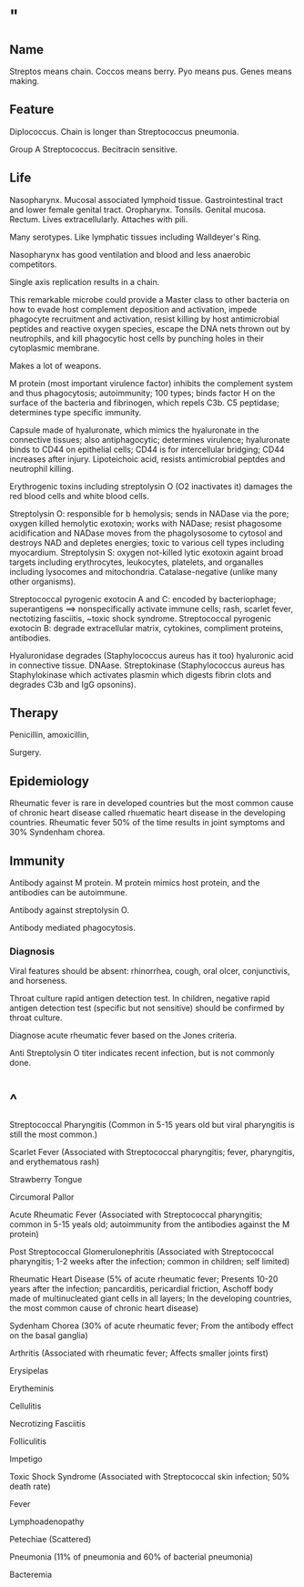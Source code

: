 # "

## Name

Streptos means chain.
Coccos means berry.
Pyo means pus.
Genes means making.

## Feature

Diplococcus.
Chain is longer than Streptococcus pneumonia.

Group A Streptococcus.
Becitracin sensitive.

## Life

Nasopharynx.
Mucosal associated lymphoid tissue.
Gastrointestinal tract and lower female genital tract.
Oropharynx.
Tonsils.
Genital mucosa.
Rectum.
Lives extracellularly.
Attaches with pili.

Many serotypes.
Like lymphatic tissues including Walldeyer's Ring.

Nasopharynx has good ventilation and blood and less anaerobic competitors.

Single axis replication results in a chain.

This remarkable microbe could provide a Master class to other bacteria on how to evade host complement deposition and activation, impede phagocyte recruitment and activation, resist killing by host antimicrobial peptides and reactive oxygen species, escape the DNA nets thrown out by neutrophils, and kill phagocytic host cells by punching holes in their cytoplasmic membrane.

Makes a lot of weapons.

M protein (most important virulence factor) inhibits the complement system and thus phagocytosis; autoimmunity; 100 types; binds factor H on the surface of the bacteria and fibrinogen, which repels C3b.
C5 peptidase; determines type specific immunity.

Capsule made of hyaluronate, which mimics the hyaluronate in the connective tissues; also antiphagocytic; determines virulence; hyaluronate binds to CD44 on epithelial cells; CD44 is for intercellular bridging; CD44 increases after injury.
Lipoteichoic acid, resists antimicrobial peptdes and neutrophil killing.

Erythrogenic toxins including streptolysin O (O2 inactivates it) damages the red blood cells and white blood cells.

Streptolysin O: responsible for b hemolysis; sends in NADase via the pore; oxygen killed hemolytic exotoxin; works with NADase; resist phagosome acidification and NADase moves from the phagolysosome to cytosol and destroys NAD and depletes energies; toxic to various cell types including myocardium.
Streptolysin S: oxygen not-killed lytic exotoxin againt broad targets including erythrocytes, leukocytes, platelets, and organalles including lysocomes and mitochondria.
Catalase-negative (unlike many other organisms).

Streptococcal pyrogenic exotocin A and C: encoded by bacteriophage; superantigens ==> nonspecifically activate immune cells; rash, scarlet fever, nectotizing fasciitis, ~toxic shock syndrome.
Streptococcal pyrogenic exotocin B: degrade extracellular matrix, cytokines, compliment proteins, antibodies.

Hyaluronidase degrades (Staphylococcus aureus has it too) hyaluronic acid in connective tissue.
DNAase.
Streptokinase (Staphylococcus aureus has Staphylokinase which activates plasmin which digests fibrin clots and degrades C3b and IgG opsonins).

## Therapy

Penicillin, amoxicillin,

Surgery.

## Epidemiology

Rheumatic fever is rare in developed countries but the most common cause of chronic heart disease called rhuematic heart disease in the developing countries.
Rheumatic fever 50% of the time results in joint symptoms and 30% Syndenham chorea.

## Immunity

Antibody against M protein.
M protein mimics host protein, and the antibodies can be autoimmune.

Antibody against streptolysin O.

Antibody mediated phagocytosis.

### Diagnosis

Viral features should be absent: rhinorrhea, cough, oral olcer, conjunctivis, and horseness.

Throat culture rapid antigen detection test.
In children, negative rapid antigen detection test (specific but not sensitive) should be confirmed by throat culture.

Diagnose acute rheumatic fever based on the Jones criteria.

Anti Streptolysin O titer indicates recent infection, but is not commonly done.

# ^

Streptococcal Pharyngitis
(Common in 5-15 years old but viral pharyngitis is still the most common.)

Scarlet Fever
(Associated with Streptococcal pharyngitis; fever, pharyngitis, and erythematous rash)

Strawberry Tongue

Circumoral Pallor

Acute Rheumatic Fever
(Associated with Streptococcal pharyngitis; common in 5-15 yeals old; autoimmunity from the antibodies against the M protein)

Post Streptococcal Glomerulonephritis
(Associated with Streptococcal pharyngitis; 1-2 weeks after the infection; common in children; self limited)

Rheumatic Heart Disease
(5% of acute rheumatic fever; Presents 10-20 years after the infection; pancarditis, pericardial friction, Aschoff body made of multinucleated giant cells in all layers; In the developing countries, the most common cause of chronic heart disease)

Sydenham Chorea
(30% of acute rheumatic fever; From the antibody effect on the basal ganglia)

Arthritis
(Associated with rheumatic fever; Affects smaller joints first)

Erysipelas

Erytheminis

Cellulitis

Necrotizing Fasciitis

Folliculitis

Impetigo

Toxic Shock Syndrome
(Associated with Streptococcal skin infection; 50% death rate)

Fever

Lymphoadenopathy

Petechiae
(Scattered)

Pneumonia
(11% of pneumonia and 60% of bacterial pneumonia)

Bacteremia
